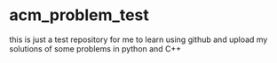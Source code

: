 # acm_problem_test
this is just a test repository for me to learn using github and upload my solutions of some problems in python and C++ 
